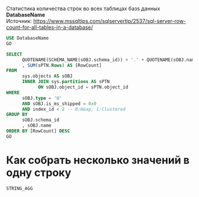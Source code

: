 Статистика количества строк во всех таблицах базs данных **DatabaseName**  
Источник: https://www.mssqltips.com/sqlservertip/2537/sql-server-row-count-for-all-tables-in-a-database/
```sql
USE DatabaseName
GO

SELECT
      QUOTENAME(SCHEMA_NAME(sOBJ.schema_id)) + '.' + QUOTENAME(sOBJ.name) AS [TableName]
      , SUM(sPTN.Rows) AS [RowCount]
FROM 
      sys.objects AS sOBJ
      INNER JOIN sys.partitions AS sPTN
            ON sOBJ.object_id = sPTN.object_id
WHERE
      sOBJ.type = 'U'
      AND sOBJ.is_ms_shipped = 0x0
      AND index_id < 2 -- 0:Heap, 1:Clustered
GROUP BY 
      sOBJ.schema_id
      , sOBJ.name
ORDER BY [RowCount] DESC
GO
```
# Как собрать несколько значений в одну строку
```
STRING_AGG
```
